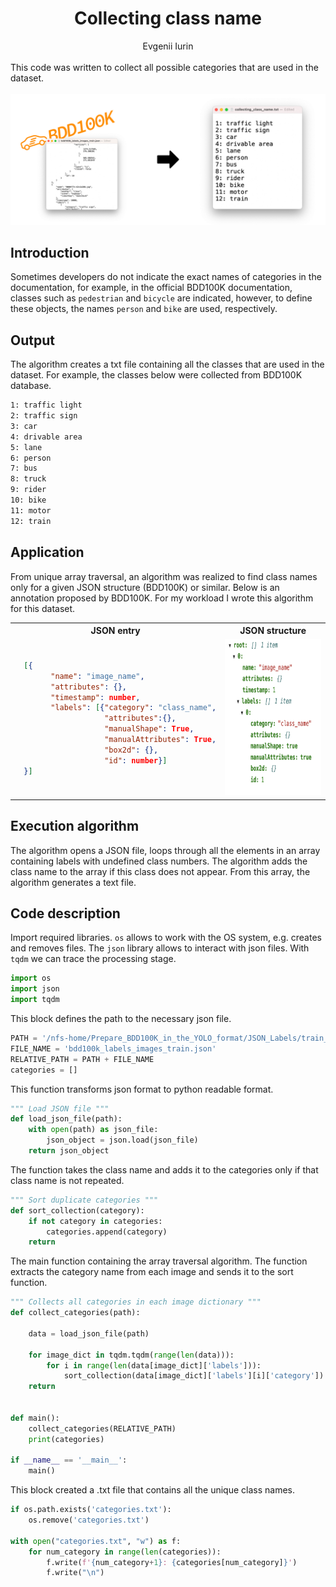 <div align="center">
<h1>Collecting class name</h1>
Evgenii Iurin
</div><br>
<div>
This code was written to collect all possible categories that are used in the dataset.
</div> <br>

<img src="img/class_collecting.jpg" alt="Banner"/>

## Introduction
Sometimes developers do not indicate the exact names of categories in the documentation, for example, in the official BDD100K documentation, classes such as ```pedestrian``` and ```bicycle``` are indicated, however, to define these objects, the names ```person``` and ```bike``` are used, respectively.

## Output
The algorithm creates a txt file containing all the classes that are used in the dataset. For example, the classes below were collected from BDD100K database.

```txt
1: traffic light
2: traffic sign
3: car
4: drivable area
5: lane
6: person
7: bus
8: truck
9: rider
10: bike
11: motor
12: train
```

## Application

From unique array traversal, an algorithm was realized to find class names only for a given JSON structure (BDD100K) or similar. Below is an annotation proposed by BDD100K. For my workload I wrote this algorithm for this dataset.

<table>
<tr>
<th>JSON entry</th>
<th>JSON structure</th>
</tr>
<tr>
<td>
  
```json
  [{ 
        "name": "image_name",
        "attributes": {},
        "timestamp": number,
        "labels": [{"category": "class_name",
                    "attributes":{},
                    "manualShape": True,
                    "manualAttributes": True,
                    "box2d": {}, 
                    "id": number}] 
  }]
```
  
</td>
<td>
<img src="img/json-structure.png" alt="json-structure" style=" height: 250px ; width: 250px; "/>
</td>
</tr>
</table>

## Execution algorithm

The algorithm opens a JSON file, loops through all the elements in an array containing labels with undefined class numbers. The algorithm adds the class name to the array if this class does not appear. From this array, the algorithm generates a text file.

## Code description
Import required libraries. ```os``` allows to work with the OS system, e.g. creates and removes files. The ```json``` library allows to interact with json files. With ```tqdm``` we can trace the processing stage. 
```py
import os
import json
import tqdm
```
This block defines the path to the necessary json file. 
```py
PATH = '/nfs-home/Prepare_BDD100K_in_the_YOLO_format/JSON_Labels/train_labels/'
FILE_NAME = 'bdd100k_labels_images_train.json'
RELATIVE_PATH = PATH + FILE_NAME
categories = []
```

This function transforms json format to python readable format.   

```py
""" Load JSON file """
def load_json_file(path):
    with open(path) as json_file:
        json_object = json.load(json_file)
    return json_object
```
The function takes the class name and adds it to the categories only if that class name is not repeated.

```py
""" Sort duplicate categories """
def sort_collection(category):
    if not category in categories:
        categories.append(category)
    return
```
The main function containing the array traversal algorithm. The function extracts the category name from each image and sends it to the sort function.

```py
""" Collects all categories in each image dictionary """
def collect_categories(path):

    data = load_json_file(path)
    
    for image_dict in tqdm.tqdm(range(len(data))):
        for i in range(len(data[image_dict]['labels'])):
            sort_collection(data[image_dict]['labels'][i]['category'])
    return


def main():
    collect_categories(RELATIVE_PATH)
    print(categories)

if __name__ == '__main__':
    main()
```

This block created a .txt file that contains all the unique class names.


```py
if os.path.exists('categories.txt'):
    os.remove('categories.txt')

with open("categories.txt", "w") as f:
    for num_category in range(len(categories)):
        f.write(f'{num_category+1}: {categories[num_category]}')
        f.write("\n")
```

